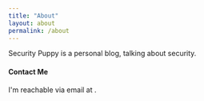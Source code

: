 ```yaml
---
title: "About"
layout: about
permalink: /about
---
```

Security Puppy is a personal blog, talking about security.

<h4 id="contact">Contact Me</h4>

I'm reachable via email at <span class="email" mail="92CE2?E@oD64FC:EJAFAAJ]4@>"></span>.